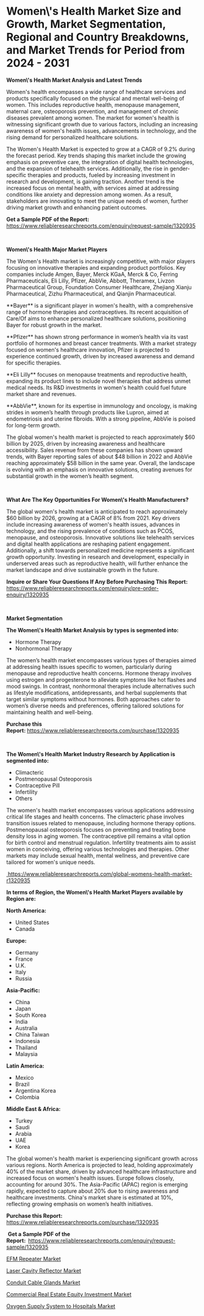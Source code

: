 <p><h1>Women\'s Health Market Size and Growth, Market Segmentation, Regional and Country Breakdowns, and Market Trends for Period from 2024 -  2031</h1></p><p><strong>Women\'s Health Market Analysis and Latest Trends</strong></p>
<p><p>Women's health encompasses a wide range of healthcare services and products specifically focused on the physical and mental well-being of women. This includes reproductive health, menopause management, maternal care, osteoporosis prevention, and management of chronic diseases prevalent among women. The market for women's health is witnessing significant growth due to various factors, including an increasing awareness of women's health issues, advancements in technology, and the rising demand for personalized healthcare solutions.</p><p>The Women's Health Market is expected to grow at a CAGR of 9.2% during the forecast period. Key trends shaping this market include the growing emphasis on preventive care, the integration of digital health technologies, and the expansion of telehealth services. Additionally, the rise in gender-specific therapies and products, fueled by increasing investment in research and development, is gaining traction. Another trend is the increased focus on mental health, with services aimed at addressing conditions like anxiety and depression among women. As a result, stakeholders are innovating to meet the unique needs of women, further driving market growth and enhancing patient outcomes.</p></p>
<p><strong>Get a Sample PDF of the Report:&nbsp;</strong> <a href="https://www.reliableresearchreports.com/enquiry/request-sample/1320935?utm_campaign=10&utm_medium=2&utm_source=Github&utm_content=ia&utm_term=30102024&utm_id=womens-health">https://www.reliableresearchreports.com/enquiry/request-sample/1320935</a></p>
<p>&nbsp;</p>
<p><strong>Women\'s Health Major Market Players</strong></p>
<p><p>The Women's Health market is increasingly competitive, with major players focusing on innovative therapies and expanding product portfolios. Key companies include Amgen, Bayer, Merck KGaA, Merck & Co, Ferring Pharmaceuticals, Eli Lilly, Pfizer, AbbVie, Abbott, Theramex, Livzon Pharmaceutical Group, Foundation Consumer Healthcare, Zhejiang Xianju Pharmaceutical, Zizhu Pharmaceutical, and Qianjin Pharmaceutical.</p><p>**Bayer** is a significant player in women's health, with a comprehensive range of hormone therapies and contraceptives. Its recent acquisition of Care/Of aims to enhance personalized healthcare solutions, positioning Bayer for robust growth in the market.</p><p>**Pfizer** has shown strong performance in women’s health via its vast portfolio of hormones and breast cancer treatments. With a market strategy focused on women's healthcare innovation, Pfizer is projected to experience continued growth, driven by increased awareness and demand for specific therapies. </p><p>**Eli Lilly** focuses on menopause treatments and reproductive health, expanding its product lines to include novel therapies that address unmet medical needs. Its R&D investments in women's health could fuel future market share and revenues.</p><p>**AbbVie**, known for its expertise in immunology and oncology, is making strides in women’s health through products like Lupron, aimed at endometriosis and uterine fibroids. With a strong pipeline, AbbVie is poised for long-term growth.</p><p>The global women's health market is projected to reach approximately $60 billion by 2025, driven by increasing awareness and healthcare accessibility. Sales revenue from these companies has shown upward trends, with Bayer reporting sales of about $48 billion in 2022 and AbbVie reaching approximately $58 billion in the same year. Overall, the landscape is evolving with an emphasis on innovative solutions, creating avenues for substantial growth in the women’s health segment.</p></p>
<p>&nbsp;</p>
<p><strong>What Are The Key Opportunities For Women\'s Health Manufacturers?</strong></p>
<p><p>The global women's health market is anticipated to reach approximately $60 billion by 2026, growing at a CAGR of 8% from 2021. Key drivers include increasing awareness of women's health issues, advances in technology, and the rising prevalence of conditions such as PCOS, menopause, and osteoporosis. Innovative solutions like telehealth services and digital health applications are reshaping patient engagement. Additionally, a shift towards personalized medicine represents a significant growth opportunity. Investing in research and development, especially in underserved areas such as reproductive health, will further enhance the market landscape and drive sustainable growth in the future.</p></p>
<p><strong>Inquire or Share Your Questions If Any Before Purchasing This Report:</strong> <a href="https://www.reliableresearchreports.com/enquiry/pre-order-enquiry/1320935?utm_campaign=10&utm_medium=2&utm_source=Github&utm_content=ia&utm_term=30102024&utm_id=womens-health">https://www.reliableresearchreports.com/enquiry/pre-order-enquiry/1320935</a></p>
<p>&nbsp;</p>
<p><strong>Market Segmentation</strong></p>
<p><strong>The Women\'s Health Market Analysis by types is segmented into:</strong></p>
<p><ul><li>Hormone Therapy</li><li>Nonhormonal Therapy</li></ul></p>
<p><p>The women’s health market encompasses various types of therapies aimed at addressing health issues specific to women, particularly during menopause and reproductive health concerns. Hormone therapy involves using estrogen and progesterone to alleviate symptoms like hot flashes and mood swings. In contrast, nonhormonal therapies include alternatives such as lifestyle modifications, antidepressants, and herbal supplements that target similar symptoms without hormones. Both approaches cater to women’s diverse needs and preferences, offering tailored solutions for maintaining health and well-being.</p></p>
<p><strong>Purchase this Report:&nbsp;</strong><a href="https://www.reliableresearchreports.com/purchase/1320935?utm_campaign=10&utm_medium=2&utm_source=Github&utm_content=ia&utm_term=30102024&utm_id=womens-health">https://www.reliableresearchreports.com/purchase/1320935</a></p>
<p>&nbsp;</p>
<p><strong>The Women\'s Health Market Industry Research by Application is segmented into:</strong></p>
<p><ul><li>Climacteric</li><li>Postmenopausal Osteoporosis</li><li>Contraceptive Pill</li><li>Infertility</li><li>Others</li></ul></p>
<p><p>The women's health market encompasses various applications addressing critical life stages and health concerns. The climacteric phase involves transition issues related to menopause, including hormone therapy options. Postmenopausal osteoporosis focuses on preventing and treating bone density loss in aging women. The contraceptive pill remains a vital option for birth control and menstrual regulation. Infertility treatments aim to assist women in conceiving, offering various technologies and therapies. Other markets may include sexual health, mental wellness, and preventive care tailored for women's unique needs.</p></p>
<p><a href="https://www.reliableresearchreports.com/global-womens-health-market-r1320935?utm_campaign=10&utm_medium=2&utm_source=Github&utm_content=ia&utm_term=30102024&utm_id=womens-health">&nbsp;https://www.reliableresearchreports.com/global-womens-health-market-r1320935</a></p>
<p><strong>In terms of Region, the Women\'s Health Market Players available by Region are:</strong></p>
<p>
    <p> <strong> North America: </strong>
        <ul>
            <li>United States</li>
            <li>Canada</li>
        </ul>
        </p> 
    <p> <strong> Europe: </strong>
        <ul>
            <li>Germany</li>
            <li>France</li>
            <li>U.K.</li>
            <li>Italy</li>
            <li>Russia</li>
        </ul>
        </p> 
    <p> <strong> Asia-Pacific: </strong>
        <ul>
            <li>China</li>
            <li>Japan</li>
            <li>South Korea</li>
            <li>India</li>
            <li>Australia</li>
            <li>China Taiwan</li>
            <li>Indonesia</li>
            <li>Thailand</li>
            <li>Malaysia</li>
        </ul>
        </p> 
    <p> <strong> Latin America: </strong>
        <ul>
            <li>Mexico</li>
            <li>Brazil</li>
            <li>Argentina Korea</li>
            <li>Colombia</li>
        </ul>
        </p> 
    <p> <strong> Middle East & Africa: </strong>
        <ul>
            <li>Turkey</li>
            <li>Saudi</li>
            <li>Arabia</li>
            <li>UAE</li>
            <li>Korea</li>
        </ul>
    </p>
    </p>
<p><p>The global women's health market is experiencing significant growth across various regions. North America is projected to lead, holding approximately 40% of the market share, driven by advanced healthcare infrastructure and increased focus on women's health issues. Europe follows closely, accounting for around 30%. The Asia-Pacific (APAC) region is emerging rapidly, expected to capture about 20% due to rising awareness and healthcare investments. China's market share is estimated at 10%, reflecting growing emphasis on women’s health initiatives.</p></p>
<p><strong>Purchase this Report: </strong><a href="https://www.reliableresearchreports.com/purchase/1320935?utm_campaign=10&utm_medium=2&utm_source=Github&utm_content=ia&utm_term=30102024&utm_id=womens-health">https://www.reliableresearchreports.com/purchase/1320935</a></p>
<p>&nbsp;<strong>Get a Sample PDF of the Report:&nbsp;&nbsp;</strong><a href="https://www.reliableresearchreports.com/enquiry/request-sample/1320935?utm_campaign=10&utm_medium=2&utm_source=Github&utm_content=ia&utm_term=30102024&utm_id=womens-health">https://www.reliableresearchreports.com/enquiry/request-sample/1320935</a></p>
<p><strong></strong></p>
<p><p><a href="https://issuu.com/reportprime-2/docs/efm-repeater-market-size-2030.pptx_3ed5487d337725?utm_campaign=10&utm_medium=2&utm_source=Github&utm_content=ia&utm_term=30102024&utm_id=womens-health">EFM Repeater Market</a></p><p><a href="https://issuu.com/reportprime-2/docs/laser-cavity-reflector-market-size-_cb213cd09df06e?utm_campaign=10&utm_medium=2&utm_source=Github&utm_content=ia&utm_term=30102024&utm_id=womens-health">Laser Cavity Reflector Market</a></p><p><a href="https://www.linkedin.com/pulse/in-depth-analysis-global-conduit-cable-glands-market-scope-gub4e?utm_campaign=10&utm_medium=2&utm_source=Github&utm_content=ia&utm_term=30102024&utm_id=womens-health">Conduit Cable Glands Market</a></p><p><a href="https://github.com/kimhelmer83/Market-Research-Report-List-1/blob/main/commercial-real-estate-equity-investment-market.md?utm_campaign=10&utm_medium=2&utm_source=Github&utm_content=ia&utm_term=30102024&utm_id=womens-health">Commercial Real Estate Equity Investment Market</a></p><p><a href="https://github.com/JubayerMia832/Market-Research-Report-List-1/blob/main/oxygen-supply-system-to-hospitals-market.md?utm_campaign=10&utm_medium=2&utm_source=Github&utm_content=ia&utm_term=30102024&utm_id=womens-health">Oxygen Supply System to Hospitals Market</a></p></p>